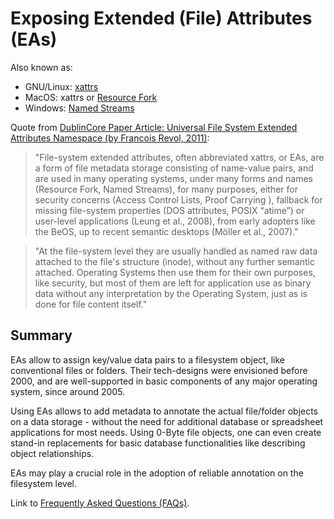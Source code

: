# Exposing Extended (File) Attributes (EAs)

Also known as:

  * GNU/Linux: [xattrs](https://en.wikipedia.org/wiki/Extended_file_attributes)
  * MacOS: xattrs or [Resource Fork](https://en.wikipedia.org/wiki/Resource_fork)
  * Windows: [Named Streams](https://learn.microsoft.com/en-us/windows/win32/fileio/file-streams) 

Quote from [DublinCore Paper Article: Universal File System Extended Attributes Namespace (by Francois Revol, 2011)](https://dcpapers.dublincore.org/article/952135759):

> "File-system extended attributes, often abbreviated xattrs, or EAs, are a form of file metadata storage consisting of name-value pairs, and are used in many operating systems, under many forms and names (Resource Fork, Named Streams), for many purposes, either for security concerns (Access Control Lists, Proof Carrying ), fallback for missing file-system properties (DOS attributes, POSIX “atime”) or user-level applications (Leung et al., 2008), from early adopters like the BeOS, up to recent semantic desktops (Möller et al., 2007)."

> "At the file-system level they are usually handled as named raw data attached to the file's structure (inode), without any further semantic attached. Operating Systems then use them for their own purposes, like security, but most of them are left for application use as binary data without any interpretation by the Operating System, just as is done for file content itself."


## Summary

EAs allow to assign key/value data pairs to a filesystem object, like conventional files or folders.
Their tech-designs were envisioned before 2000, and are well-supported in basic components of any major operating system, since around 2005.

Using EAs allows to add metadata to annotate the actual file/folder objects on a data storage - without the need for additional database or spreadsheet applications for most needs. Using 0-Byte file objects, one can even create stand-in replacements for basic database functionalities like describing object relationships.

EAs may play a crucial role in the adoption of reliable annotation on the filesystem level.


Link to [Frequently Asked Questions (FAQs)](xattr_faq.md).
